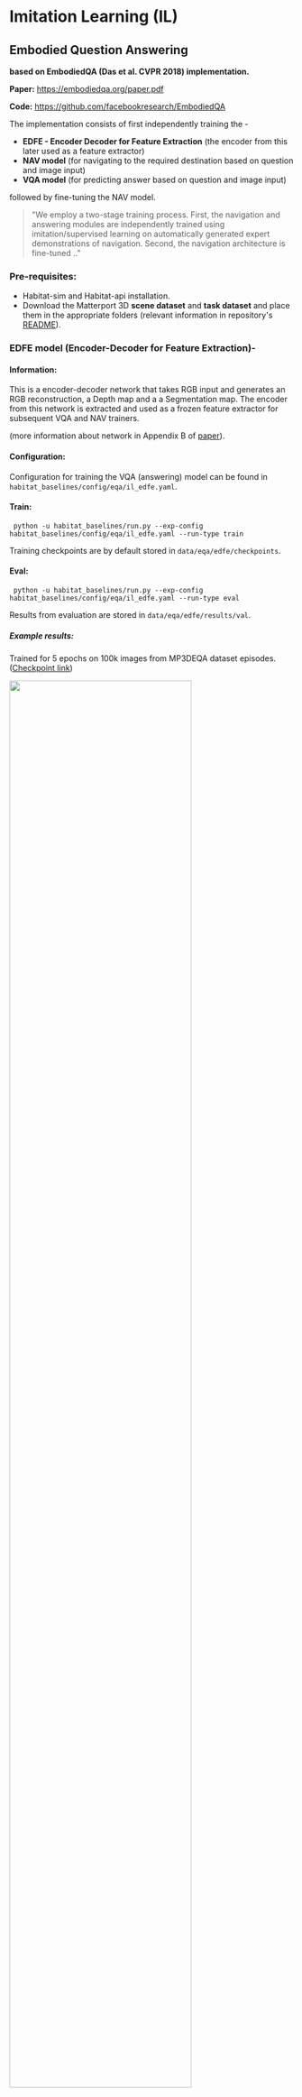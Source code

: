 Imitation Learning (IL)
=======================

## Embodied Question Answering

**based on EmbodiedQA (Das et al. CVPR 2018) implementation.**

**Paper:** https://embodiedqa.org/paper.pdf

**Code:** https://github.com/facebookresearch/EmbodiedQA

The implementation consists of first independently training the -
- **EDFE - Encoder Decoder for Feature Extraction** (the encoder from this later used as a feature extractor)
- **NAV model** (for navigating to the required destination based on question and image input)
- **VQA model** (for predicting answer based on question and image input)

followed by fine-tuning the NAV model.

> "We employ a two-stage training process. First, the navigation and answering modules are independently trained using imitation/supervised learning on automatically generated expert demonstrations of navigation. Second, the navigation architecture is fine-tuned .."

### Pre-requisites:

- Habitat-sim and Habitat-api installation.
- Download the Matterport 3D **scene dataset** and **task dataset** and place them in the appropriate folders (relevant information in repository's [README](https://github.com/facebookresearch/habitat-api/blob/master/README.md)).

### EDFE model (Encoder-Decoder for Feature Extraction)- 

#### Information:
This is a encoder-decoder network that takes RGB input and generates an RGB reconstruction, a Depth map and a a Segmentation map. The encoder from this network is extracted and used as a frozen feature extractor for subsequent VQA and NAV trainers.

(more information about network in Appendix B of [paper](https://embodiedqa.org/paper.pdf)).

#### Configuration:

Configuration for training the VQA (answering) model can be found in `habitat_baselines/config/eqa/il_edfe.yaml`.

#### Train:

```
 python -u habitat_baselines/run.py --exp-config habitat_baselines/config/eqa/il_edfe.yaml --run-type train
```

Training checkpoints are by default stored in `data/eqa/edfe/checkpoints`.

#### Eval:

```
 python -u habitat_baselines/run.py --exp-config habitat_baselines/config/eqa/il_edfe.yaml --run-type eval
```

Results from evaluation are stored in `data/eqa/edfe/results/val`.

##### Example results:

Trained for 5 epochs on 100k images from MP3DEQA dataset episodes. ([Checkpoint link](https://drive.google.com/file/d/1onjsv8Y8PrAyUE8wp9oe-b8xpHKKtRJ1/view?usp=sharing))

<img src="https://user-images.githubusercontent.com/24846546/76339759-6f788b00-62f2-11ea-90e0-a8ac16c34f76.jpg" width=80%>

### VQA model (answering module)- 

#### Configuration:

Configuration for training the VQA (answering) model can be found in `habitat_baselines/config/eqa/il_vqa.yaml`.

The VQA trainer picks the EDFE encoder checkpoint by default from `data/eqa/edfe/checkpoints/epoch_5.ckpt`. If you haven't trained the EDFE model and want to use a different checkpoint, the corresponding path can be changed in the aforementioned configuration file's `EDFE_CKPT_PATH` parameter.

#### Train:

```
 python -u habitat_baselines/run.py --exp-config habitat_baselines/config/eqa/il_vqa.yaml --run-type train
```

Training checkpoints are by default stored in `data/eqa/vqa/checkpoints`.

#### Eval:

```
 python -u habitat_baselines/run.py --exp-config habitat_baselines/config/eqa/il_vqa.yaml --run-type eval
```

Results from evaluation are stored in `data/eqa/vqa/results/val`.

##### Example results:

![](https://user-images.githubusercontent.com/24846546/75141155-464bde00-56e8-11ea-9f2e-ca346440e1d2.jpg)
![](https://user-images.githubusercontent.com/24846546/75141287-8e6b0080-56e8-11ea-8045-b4c4521954b2.jpg)

### NAV model (coming soon)